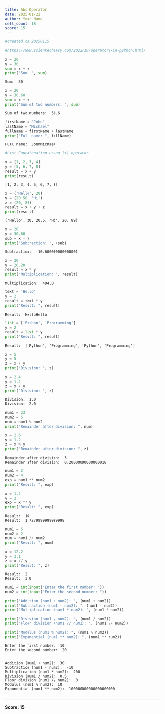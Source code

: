 ```yaml
---
title: Abc-Operator
date: 2025-01-22
author: Your Name
cell_count: 18
score: 15
---
```


```python
#created on 20250115
```


```python
#https://www.scientecheasy.com/2022/10/operators-in-python.html/
```


```python
x = 20
y = 30
sum = x + y 
print("Sum: ", sum) 

```

    Sum:  50



```python
x = 20 
y = 30.60 
sum = x + y 
print("Sum of two numbers: ", sum) 

```

    Sum of two numbers:  50.6



```python
firstName = "John"
lastName = "Michael"
fullName = firstName + lastName 
print("Full name: ", fullName) 

```

    Full name:  JohnMichael



```python
#List Concatenation using (+) operator
```


```python
x = [1, 2, 3, 4]
y = [5, 6, 7, 8]
result = x + y 
print(result)

```

    [1, 2, 3, 4, 5, 6, 7, 8]



```python
x = ('Hello', 20)
y = (20.50, 'Hi')
z = (20, 89)
result = x + y + z
print(result)

```

    ('Hello', 20, 20.5, 'Hi', 20, 89)



```python
x = 20
y = 30.60
sub = x - y
print("Subtraction: ", +sub)

```

    Subtraction:  -10.600000000000001



```python
x = 20
y = 20.20
result = x * y 
print("Multiplication: ", result)

```

    Multiplication:  404.0



```python
text = 'Hello'
y = 2
result = text * y
print("Result: ", result)

```

    Result:  HelloHello



```python
list = ['Python', 'Programming']
y = 2
result = list * y
print("Result: ", result)

```

    Result:  ['Python', 'Programming', 'Python', 'Programming']



```python
x = 5 
y = 5 
z = x / y
print("Division: ", z)

x = 2.4 
y = 1.2 
z = x / y
print("Division: ", z)

```

    Division:  1.0
    Division:  2.0



```python
num1 = 23
num2 = 5
num = num1 % num2
print("Remainder after division: ", num)

x = 2.6
y = 1.2
z = x % y
print("Remainder after division: ", z)

```

    Remainder after division:  3
    Remainder after division:  0.20000000000000018



```python
num1 = 2
num2 = 4
exp = num1 ** num2
print("Result: ", exp)

x = 1.2
y = 3
exp = x ** y
print("Result: ", exp)

```

    Result:  16
    Result:  1.7279999999999998



```python
num1 = 5
num2 = 2
num = num1 // num2
print("Result: ", num)

x = 12.2
y = 3.1
z = x // y
print("Result: ", z)

```

    Result:  2
    Result:  3.0



```python
num1 = int(input("Enter the first number: "))
num2 = int(input("Enter the second number: "))

print("Addition (num1 + num2): ", (num1 + num2))
print("Subtraction (num1 - num2): ", (num1 - num2))
print("Multiplication (num1 * num2): ", (num1 * num2))

print("Division (num1 / num2): ", (num1 / num2))
print("Floor division (num1 // num2): ", (num1 // num2))

print("Modulus (num1 % num2): ", (num1 % num2))
print("Exponential (num1 ** num2): ", (num1 ** num2))

```

    Enter the first number:  10
    Enter the second number:  20


    Addition (num1 + num2):  30
    Subtraction (num1 - num2):  -10
    Multiplication (num1 * num2):  200
    Division (num1 / num2):  0.5
    Floor division (num1 // num2):  0
    Modulus (num1 % num2):  10
    Exponential (num1 ** num2):  100000000000000000000



```python

```


---
**Score: 15**
